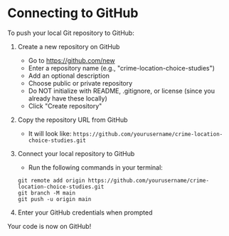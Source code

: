 # Connecting to GitHub

To push your local Git repository to GitHub:

1. Create a new repository on GitHub
   - Go to https://github.com/new
   - Enter a repository name (e.g., "crime-location-choice-studies")
   - Add an optional description
   - Choose public or private repository
   - Do NOT initialize with README, .gitignore, or license (since you already have these locally)
   - Click "Create repository"

2. Copy the repository URL from GitHub
   - It will look like: `https://github.com/yourusername/crime-location-choice-studies.git`

3. Connect your local repository to GitHub
   - Run the following commands in your terminal:
   ```
   git remote add origin https://github.com/yourusername/crime-location-choice-studies.git
   git branch -M main
   git push -u origin main
   ```

4. Enter your GitHub credentials when prompted

Your code is now on GitHub!
